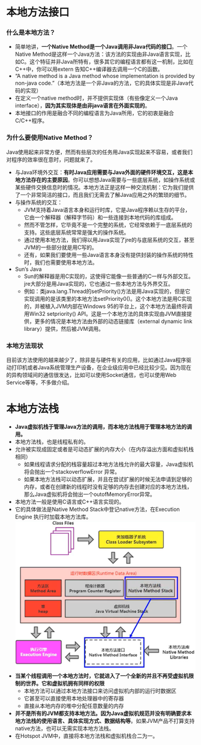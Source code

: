 # 本地方法接口
### 什么是本地方法？
- 简单地讲，**一个Native Method是一个Java调用非Java代码的接囗**。一个Native Method是这样一个Java方法：该方法的实现由非Java语言实现，比如C。这个特征并非Java所特有，很多其它的编程语言都有这一机制，比如在C++中，你可以用extern 告知C++编译器去调用一个C的函数。
- “A native method is a Java method whose implementation is provided by non-java code.”（本地方法是一个非Java的方法，它的具体实现是非Java代码的实现）
- 在定义一个native method时，并不提供实现体（有些像定义一个Java interface），**因为其实现体是由非java语言在外面实现的**。
- 本地接口的作用是融合不同的编程语言为Java所用，它的初衷是融合C/C++程序。
### 为什么要使用Native Method？
Java使用起来非常方便，然而有些层次的任务用Java实现起来不容易，或者我们对程序的效率很在意时，问题就来了。

- 与Java环境外交互：**有时Java应用需要与Java外面的硬件环境交互，这是本地方法存在的主要原因**。你可以想想Java需要与一些底层系统，如操作系统或某些硬件交换信息时的情况。本地方法正是这样一种交流机制：它为我们提供了一个非常简洁的接口，而且我们无需去了解Java应用之外的繁琐的细节。
- 与操作系统的交互：
    - JVM支持着Java语言本身和运行时库，它是Java程序赖以生存的平台，它由一个解释器（解释字节码）和一些连接到本地代码的库组成。
  - 然而不管怎样，它毕竟不是一个完整的系统，它经常依赖于一底层系统的支持。这些底层系统常常是强大的操作系统。
  - 通过使用本地方法，我们得以用Java实现了jre的与底层系统的交互，甚至JVM的一些部分就是用C写的。
  - 还有，如果我们要使用一些Java语言本身没有提供封装的操作系统的特性时，我们也需要使用本地方法。
- Sun’s Java
  - Sun的解释器是用C实现的，这使得它能像一些普通的C一样与外部交互。jre大部分是用Java实现的，它也通过一些本地方法与外界交互。
  - 例如：类java.lang.Thread的setPriority()方法是用Java实现的，但是它实现调用的是该类里的本地方法setPriority0()。这个本地方法是用C实现的，并被植入JVM内部在Windows 95的平台上，这个本地方法最终将调用Win32 setpriority() API。这是一个本地方法的具体实现由JVM直接提供，更多的情况是本地方法由外部的动态链接库（external dynamic link library）提供，然后被JVM调用。
### 本地方法现状
目前该方法使用的越来越少了，除非是与硬件有关的应用，比如通过Java程序驱动打印机或者Java系统管理生产设备，在企业级应用中已经比较少见。因为现在的异构领域间的通信很发达，比如可以使用Socket通信，也可以使用Web Service等等，不多做介绍。
# 本地方法栈
- **Java虚拟机栈于管理Java方法的调用，而本地方法栈用于管理本地方法的调用。**
- 本地方法栈，也是线程私有的。
- 允许被实现成固定或者是可动态扩展的内存大小（在内存溢出方面和虚拟机栈相同）
  - 如果线程请求分配的栈容量超过本地方法栈允许的最大容量，Java虚拟机将会抛出一个stackoverflowError 异常。
  - 如果本地方法栈可以动态扩展，并且在尝试扩展的时候无法申请到足够的内存，或者在创建新的线程时没有足够的内存去创建对应的本地方法栈，那么Java虚拟机将会抛出一个outofMemoryError异常。
- 本地方法一般是使用C语言或C++语言实现的。
- 它的具体做法是Native Method Stack中登记native方法，在Execution Engine 执行时加载本地方法库。
![本地方法栈](../base/本地方法栈.png)
- **当某个线程调用一个本地方法时，它就进入了一个全新的并且不再受虚拟机限制的世界。它和虚拟机拥有同样的权限**
  - 本地方法可以通过本地方法接口来访问虚拟机内部的运行时数据区
  - 它甚至可以直接使用本地处理器中的寄存器
  - 直接从本地内存的堆中分配任意数量的内存
- **并不是所有的JVM都支持本地方法。因为Java虚拟机规范并没有明确要求本地方法栈的使用语言、具体实现方式、数据结构等**。如果JVM产品不打算支持native方法，也可以无需实现本地方法栈。
- 在Hotspot JVM中，直接将本地方法栈和虚拟机栈合二为一。
